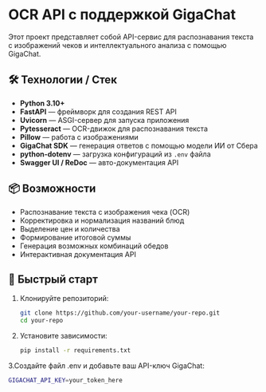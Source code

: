 # OCR API с поддержкой GigaChat

Этот проект представляет собой API-сервис для распознавания текста с изображений чеков и интеллектуального анализа с помощью GigaChat.

## 🛠️ Технологии / Стек

- **Python 3.10+**
- **FastAPI** — фреймворк для создания REST API
- **Uvicorn** — ASGI-сервер для запуска приложения
- **Pytesseract** — OCR-движок для распознавания текста
- **Pillow** — работа с изображениями
- **GigaChat SDK** — генерация ответов с помощью модели ИИ от Сбера
- **python-dotenv** — загрузка конфигураций из `.env` файла
- **Swagger UI / ReDoc** — авто-документация API

## 📦 Возможности

- Распознавание текста с изображения чека (OCR)
- Корректировка и нормализация названий блюд
- Выделение цен и количества
- Формирование итоговой суммы
- Генерация возможных комбинаций обедов
- Интерактивная документация API

## 🚀 Быстрый старт

1. Клонируйте репозиторий:
   ```bash
   git clone https://github.com/your-username/your-repo.git
   cd your-repo
2. Установите зависимости:
   ```bash
   pip install -r requirements.txt
3.Создайте файл .env и добавьте ваш API-ключ GigaChat: 
   ```bash
   GIGACHAT_API_KEY=your_token_here

